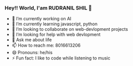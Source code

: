 ### Hey!! World, I'am RUDRANIL SHIL 👋


- 🔭 I’m currently working on AI
- 🌱 I’m currently learning javascript, python
- 👯 I’m looking to collaborate on web-devlopment projects
- 🤔 I’m looking for help with web devlopment
- 💬 Ask me about life
- 📫 How to reach me: 8016613206
- 😄 Pronouns: he/his
- ⚡ Fun fact: I like to code while listening to music
